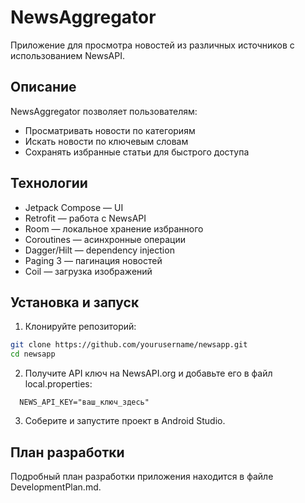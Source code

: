 
# NewsAggregator

Приложение для просмотра новостей из различных источников с использованием NewsAPI.

## Описание

NewsAggregator позволяет пользователям:

- Просматривать новости по категориям
- Искать новости по ключевым словам
- Сохранять избранные статьи для быстрого доступа


## Технологии

- Jetpack Compose — UI
- Retrofit — работа с NewsAPI
- Room — локальное хранение избранного
- Coroutines — асинхронные операции
- Dagger/Hilt — dependency injection
- Paging 3 — пагинация новостей
- Coil — загрузка изображений

## Установка и запуск

1. Клонируйте репозиторий:

```bash
git clone https://github.com/yourusername/newsapp.git
cd newsapp
```
2. Получите API ключ на NewsAPI.org и добавьте его в файл local.properties:
 ```
   NEWS_API_KEY="ваш_ключ_здесь"
 ```
3. Соберите и запустите проект в Android Studio.

## План разработки
Подробный план разработки приложения находится в файле DevelopmentPlan.md.


